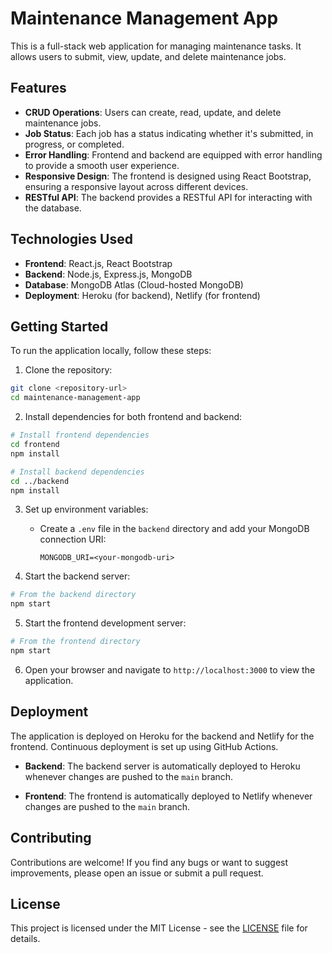 # Maintenance Management App

This is a full-stack web application for managing maintenance tasks. It allows users to submit, view, update, and delete maintenance jobs.

## Features

- **CRUD Operations**: Users can create, read, update, and delete maintenance jobs.
- **Job Status**: Each job has a status indicating whether it's submitted, in progress, or completed.
- **Error Handling**: Frontend and backend are equipped with error handling to provide a smooth user experience.
- **Responsive Design**: The frontend is designed using React Bootstrap, ensuring a responsive layout across different devices.
- **RESTful API**: The backend provides a RESTful API for interacting with the database.

## Technologies Used

- **Frontend**: React.js, React Bootstrap
- **Backend**: Node.js, Express.js, MongoDB
- **Database**: MongoDB Atlas (Cloud-hosted MongoDB)
- **Deployment**: Heroku (for backend), Netlify (for frontend)

## Getting Started

To run the application locally, follow these steps:

1. Clone the repository:

```bash
git clone <repository-url>
cd maintenance-management-app
```

2. Install dependencies for both frontend and backend:

```bash
# Install frontend dependencies
cd frontend
npm install

# Install backend dependencies
cd ../backend
npm install
```

3. Set up environment variables:

   - Create a `.env` file in the `backend` directory and add your MongoDB connection URI:

     ```plaintext
     MONGODB_URI=<your-mongodb-uri>
     ```

4. Start the backend server:

```bash
# From the backend directory
npm start
```

5. Start the frontend development server:

```bash
# From the frontend directory
npm start
```

6. Open your browser and navigate to `http://localhost:3000` to view the application.

## Deployment

The application is deployed on Heroku for the backend and Netlify for the frontend. Continuous deployment is set up using GitHub Actions.

- **Backend**: The backend server is automatically deployed to Heroku whenever changes are pushed to the `main` branch.

- **Frontend**: The frontend is automatically deployed to Netlify whenever changes are pushed to the `main` branch.

## Contributing

Contributions are welcome! If you find any bugs or want to suggest improvements, please open an issue or submit a pull request.

## License

This project is licensed under the MIT License - see the [LICENSE](LICENSE) file for details.
```
